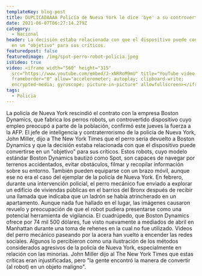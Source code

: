 ```yaml
---
templateKey: blog-post
title: DUPLICADAAAA Policía de Nueva York le dice 'bye' a su controvertido perro robot
date: 2021-06-07T06:27:14.279Z
category:
  - Nacional
header: La decisión estaba relacionada con que el dispositivo puede convertirse
  en un "objetivo" para sus críticos.
featuredpost: false
featuredimage: /img/spot-perro-robot-policia.jpeg
isVideo: true
video: <iframe width="560" height="315"
  src="https://www.youtube.com/embed/J-xNRRoM9mU" title="YouTube video player"
  frameborder="0" allow="accelerometer; autoplay; clipboard-write;
  encrypted-media; gyroscope; picture-in-picture" allowfullscreen></iframe>
tags:
  - Policia
---
```

La policía de Nueva York rescindió el contrato con la empresa Boston Dynamics, que fabrica los perros robots, un controvertido dispositivo cuyo empleo preocupó a parte de la población, confirmó este jueves la fuerza a la AFP.
El jefe de inteligencia y contraterrorismo de la policía de Nueva York, John Miller, dijo a The New York Times que el perro sería devuelto a Boston Dynamics y que la decisión estaba relacionada con que el dispositivo puede convertirse en un "objetivo" para sus críticos.
Estos robots, cuyo modelo estándar Boston Dynamics bautizó como Spot, son capaces de navegar por terrenos accidentados, evitar obstáculos, filmar y recopilar información sobre su entorno.
También pueden equiparse con un brazo móvil, aunque ese no era el caso del ejemplar de la policía de Nueva York.
En febrero, durante una intervención policial, el perro mecánico fue enviado a explorar un edificio de viviendas públicas en el barrios del Bronx después de recibir una llamada que indicaba que un ladrón se había atrincherado en un apartamento.
Aunque nada fue hallado en el lugar, las imágenes causaron revuelo y preocupación de que el robot pudiera presentarse como una potencial herramienta de vigilancia.
El cuadrúpedo, que Boston Dynamics ofrece por 74 mil 500 dólares, fue visto nuevamente a mediados de abril en Manhattan durante una toma de rehenes en la cual no fue utilizado.
Videos del perro mecánico paseando por la acera han vuelto a encender las redes sociales.
Algunos lo percibieron como una ilustración de los métodos considerados agresivos de la policía de Nueva York, especialmente en relación con las minorías.
John Miller dijo al The New York Times que estas críticas eran injustificadas, pero "la gente encontró la manera de convertir (al robot) en un objeto maligno".
